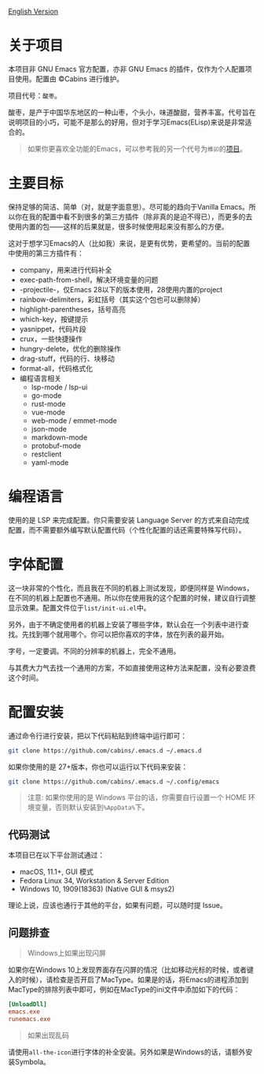 [English Version](./README.en-US.md)

# 关于项目

本项目非 GNU Emacs 官方配置，亦非 GNU Emacs 的插件，仅作为个人配置项目使用。配置由 ©Cabins 进行维护。

项目代号：`酸枣`。

酸枣，是产于中国华东地区的一种山枣，个头小，味道酸甜，营养丰富。代号旨在说明项目的小巧，可能不是那么的好用，但对于学习Emacs(ELisp)来说是非常适合的。

> 如果你更喜欢全功能的Emacs，可以参考我的另一个代号为`榫卯`的[项目](https://github.com/cabins/tenon-emacs)。

# 主要目标
保持足够的简洁、简单（对，就是字面意思）。尽可能的趋向于Vanilla Emacs。所以你在我的配置中看不到很多的第三方插件（除非真的是迫不得已），而更多的去使用内置的包——这样的后果就是，很多时候使用起来没有那么的方便。

这对于想学习Emacs的人（比如我）来说，是更有优势，更希望的。当前的配置中使用的第三方插件有：

- company，用来进行代码补全
- exec-path-from-shell，解决环境变量的问题
- -projectile-，仅Emacs 28以下的版本使用，28使用内置的project
- rainbow-delimiters，彩虹括号（其实这个包也可以删除掉）
- highlight-parentheses，括号高亮
- which-key，按键提示
- yasnippet，代码片段
- crux，一些快捷操作
- hungry-delete，优化的删除操作
- drag-stuff，代码的行、块移动
- format-all，代码格式化
- 编程语言相关
  - lsp-mode / lsp-ui
  - go-mode
  - rust-mode
  - vue-mode
  - web-mode / emmet-mode
  - json-mode
  - markdown-mode
  - protobuf-mode
  - restclient
  - yaml-mode

# 编程语言

使用的是 LSP 来完成配置。你只需要安装 Language Server 的方式来自动完成配置，而不需要额外编写默认配置代码（个性化配置的话还需要特殊写代码）。

# 字体配置

这一块非常的个性化，而且我在不同的机器上测试发现，即便同样是 Windows，在不同的机器上配置也不通用。所以你在使用我的这个配置的时候，建议自行调整显示效果。配置文件位于`list/init-ui.el`中。

另外，由于不确定使用者的机器上安装了哪些字体，默认会在一个列表中进行查找。先找到哪个就用哪个。你可以把你喜欢的字体，放在列表的最开始。

字号，一定要调。不同的分辨率的机器上，完全不通用。

与其费大力气去找一个通用的方案，不如直接使用这种方法来配置，没有必要浪费这个时间。

# 配置安装

通过命令行进行安装，把以下代码粘贴到终端中运行即可：

```bash
git clone https://github.com/cabins/.emacs.d ~/.emacs.d
```

如果你使用的是 27+版本，你也可以运行以下代码来安装：

```bash
git clone https://github.com/cabins/.emacs.d ~/.config/emacs
```

> 注意: 如果你使用的是 Windows 平台的话，你需要自行设置一个 HOME 环境变量，否则默认安装到`%AppData%`下。

## 代码测试

本项目已在以下平台测试通过：

- macOS, 11.1+, GUI 模式
- Fedora Linux 34, Workstation & Server Edition
- Windows 10, 1909(18363) (Native GUI & msys2)

理论上说，应该也通行于其他的平台，如果有问题，可以随时提 Issue。

## 问题排查

> Windows上如果出现闪屏

如果你在Windows 10上发现界面存在闪屏的情况（比如移动光标的时候，或者键入的时候），请检查是否开启了MacType。如果是的话，将Emacs的进程添加到MacType的排除列表中即可，例如在MacType的ini文件中添加如下的代码：
```ini
[UnloadDll]
emacs.exe
runemacs.exe
```

> 如果出现乱码

请使用`all-the-icon`进行字体的补全安装。另外如果是Windows的话，请额外安装Symbola。
